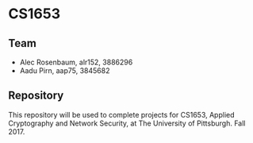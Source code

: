 # CS1653

## Team

* Alec Rosenbaum, alr152, 3886296
* Aadu Pirn, aap75, 3845682


## Repository

This repository will be used to complete projects for CS1653, Applied Cryptography and Network Security, at The University of Pittsburgh. Fall 2017.